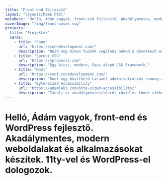 ```yaml
---
title: "Front-end fejlesztő"
layout: "layouts/home.html"
metaDesc: "Helló, Ádám vagyok, front-end fejlesztő. Akadálymentes, modern weboldalakat és alkalmazásokat készítek. 11ty-vel és WordPress-el dologozok."
coverImage: "/img/front-cover.svg"
projects:
  title: "Projektek"
  cards:
    - title: "Cone"
      url: "https://conedevelopment.com/"
      description: "Nézd meg miben tudunk segíteni neked a következő webalapú projekted elkészítésében."
    - title: "Spruce CSS"
      url: "https://sprucecss.com"
      description: "Egy kicsi, modern, Sass alapú CSS framework."
    - title: "Root"
      url: "https://root.conedevelopment.com/"
      description: "Root egy bővíthető Laravel adminisztrációs csomag applikációkhoz."
    - title: "Byte-Sized Accessibility"
      url: "https://adamlaki.com/bite-sized-accessibility/"
      description: "Tanulj az akadálymentesítésről rövid és tömör cikkek segítségével (kevesebb, mint 150 szóban)."
---
```


# Helló, Ádám vagyok, front-end és WordPress fejlesztő. **Akadálymentes, modern weboldalakat és alkalmazásokat készítek.** 11ty-vel és WordPress-el dologozok.
